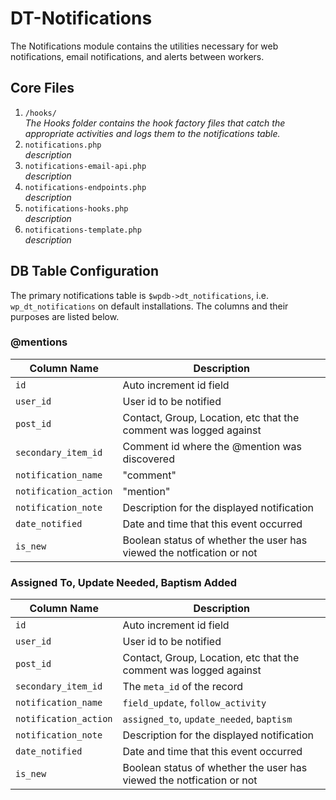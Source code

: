 # DT-Notifications
The Notifications module contains the utilities necessary for web notifications, email notifications, and alerts between workers.

## Core Files

1. `/hooks/`   
   _The Hooks folder contains the hook factory files that catch the appropriate activities and logs them to the notifications table._
1. `notifications.php`  
   _description_
1. `notifications-email-api.php`  
   _description_
1. `notifications-endpoints.php`   
   _description_
1. `notifications-hooks.php`  
   _description_
1. `notifications-template.php`  
   _description_

## DB Table Configuration

The primary notifications table is `$wpdb->dt_notifications`, i.e. `wp_dt_notifications` on default installations. The 
columns and their purposes are listed below.

### @mentions

| Column Name           | Description                                                               |
| ------------          |------------                                                               |
| `id`                  | Auto increment id field                                                   |
| `user_id`             | User id to be notified                                                    |
| `post_id`             | Contact, Group, Location, etc that the comment was logged against         |
| `secondary_item_id`   | Comment id where the @mention was discovered                              |
| `notification_name`   | "comment"                                                                 |
| `notification_action` | "mention"                                                                 |
| `notification_note`   | Description for the displayed notification                                |
| `date_notified`       | Date and time that this event occurred                                    |
| `is_new`              | Boolean status of whether the user has viewed the notfication or not      |


### Assigned To, Update Needed, Baptism Added

| Column Name           | Description                                                               |
| ------------          |------------                                                               |
| `id`                  | Auto increment id field                                                   |
| `user_id`             | User id to be notified                                                    |
| `post_id`             | Contact, Group, Location, etc that the comment was logged against         |
| `secondary_item_id`   | The `meta_id` of the record                                               |
| `notification_name`   | `field_update`, `follow_activity`                                         |
| `notification_action` | `assigned_to`, `update_needed`, `baptism`                                 |
| `notification_note`   | Description for the displayed notification                                |
| `date_notified`       | Date and time that this event occurred                                    |
| `is_new`              | Boolean status of whether the user has viewed the notfication or not      |



